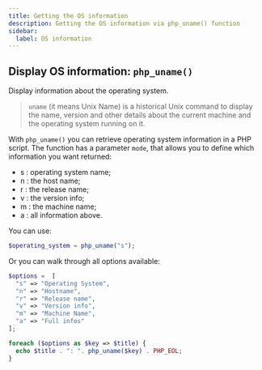 ```yaml
---
title: Getting the OS information
description: Getting the OS information via php_uname() function
sidebar:
  label: OS information
---
```


## Display OS information: `php_uname()`
Display information about the operating system.

> `uname` (it means Unix Name) is a historical Unix command to display the name, version and other details about the current machine and the operating system running on it.

With `php_uname()` you can retrieve operating system information in a PHP script.
The function has a parameter `mode`, that allows you to define which information you want returned:
- s : operating system name;
- n : the host name;
- r : the release name;
- v : the version info;
- m : the machine name;
- a : all information above.

You can use:
```php
$operating_system = php_uname("s");
```
Or you can walk through all options available:
```php
$options =  [
  "s" => "Operating System",
  "n" => "Hostname",
  "r" => "Release name",
  "v" => "Version info",
  "m" => "Machine Name",
  "a" => "Full infos"
];

foreach ($options as $key => $title) {
  echo $title . ": ". php_uname($key) . PHP_EOL;
}
```
